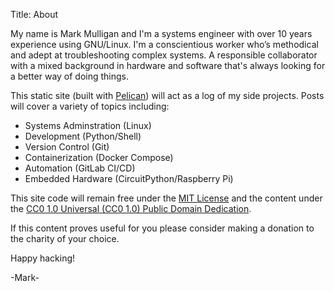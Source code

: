 Title: About

My name is Mark Mulligan and I'm a systems engineer with over 10 years experience using GNU/Linux.  I'm a conscientious worker who’s methodical and adept at troubleshooting complex systems.  A responsible collaborator with a mixed background in hardware and software that's always looking for a better way of doing things.

This static site (built with [Pelican](https://getpelican.com)) will act as a log of my side projects.  Posts will cover a variety of topics including:

  * Systems Adminstration (Linux)
  * Development (Python/Shell)
  * Version Control (Git)
  * Containerization (Docker Compose)
  * Automation (GitLab CI/CD)
  * Embedded Hardware (CircuitPython/Raspberry Pi)

This site code will remain free under the [MIT License](https://en.wikipedia.org/wiki/MIT_License) and the content under the [CC0 1.0 Universal (CC0 1.0) Public Domain Dedication](https://creativecommons.org/publicdomain/zero/1.0).

If this content proves useful for you please consider making a donation to the charity of your choice.

Happy hacking!

-Mark-
